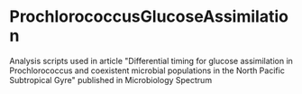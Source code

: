 # ProchlorococcusGlucoseAssimilation
Analysis scripts used in article "Differential timing for glucose assimilation in Prochlorococcus and coexistent microbial populations in the North Pacific Subtropical Gyre" published in Microbiology Spectrum
